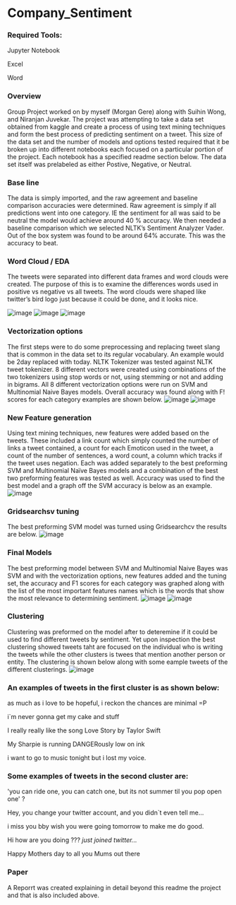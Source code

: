 # Company_Sentiment
### Required Tools:

Jupyter Notebook

Excel

Word

### Overview
Group Project worked on by myself (Morgan Gere) along with Suihin Wong, and Niranjan Juvekar.  The project was attempting to take a data set obtained from kaggle and create a process of using text mining techniques and form the best process of predicting sentiment on a tweet.  This size of the data set and the number of models and options tested required that it be broken up into different notebooks each focused on a particular portion of the project.  Each notebook has a specified readme section below.  The data set itself was prelabeled as either Postive, Negative, or Neutral.
### Base line
The data is simply imported, and the raw agreement and baseline comparison accuracies were determined.  Raw agreement is simply if all predictions went into one category.  IE the sentiment for all was said to be neutral the model would achieve around 40 % accuracy.  We then needed a baseline comparison which we selected NLTK’s Sentiment Analyzer Vader.  Out of the box system was found to be around 64% accurate.  This was the accuracy to beat.
### Word Cloud / EDA
The tweets were separated into different data frames and word clouds were created.  The purpose of this is to examine the differences words used in positive vs negative vs all tweets. The word clouds were shaped like twitter’s bird logo just because it could be done, and it looks nice.

![image](https://user-images.githubusercontent.com/118774600/212759650-fa7fde4b-40cd-4f0b-a947-5cecb4a394dd.png)
![image](https://user-images.githubusercontent.com/118774600/212759714-0720a275-0d6e-48d2-902a-8f5171f3d890.png)
![image](https://user-images.githubusercontent.com/118774600/212759740-e68eb326-0431-4f6e-a9ec-60d75958d2b7.png)
### Vectorization options
The first steps were to do some preprocessing and replacing tweet slang that is common in the data set to its regular vocabulary.  An example would be 2day replaced with today.  NLTK Tokenizer was tested against NLTK tweet tokenizer.  8 different vectors were created using combinations of the two tokenizers using stop words or not, using stemming or not and adding in bigrams.
All 8 different vectorization options were run on SVM and Multinomial Naive Bayes models.  Overall accuracy was found along with F! scores for each category examples are shown below.
![image](https://user-images.githubusercontent.com/118774600/212761628-d2f1e284-d1dd-4a0b-9c01-bb131f121b2f.png)
![image](https://user-images.githubusercontent.com/118774600/212761656-7db877ff-a313-4ac5-b8ce-d73ff90f7b2a.png)
### New Feature generation
Using text mining techniques, new features were added based on the tweets.  These included a link count which simply counted the number of links a tweet contained, a count for each Emoticon used in the tweet, a count of the number of sentences, a word count, a column which tracks if the tweet uses negation.  Each was added separately to the best preforming SVM and Multinomial Naïve Bayes models and a combination of the best two preforming features was tested as well. Accuracy was used to find the best model and a graph off the SVM accuracy is below as an example.
![image](https://user-images.githubusercontent.com/118774600/212761756-9fb651ca-1c4e-4cae-8748-0650b49604e8.png)
### Gridsearchsv tuning
The best preforming SVM model was turned using Gridsearchcv the results are below.
![image](https://user-images.githubusercontent.com/118774600/212762576-c77a1157-4779-472e-9d30-1e9082b535ca.png)
### Final Models
The best preforming model between SVM and Multinomial Naive Bayes was SVM and with the vectorization options, new features added and the tuning set, the accuracy and F1 scores for each category was graphed along with the list of the most important features names which is the words that show the most relevance to determining sentiment.
![image](https://user-images.githubusercontent.com/118774600/212763122-64ba2891-830e-4a79-ae79-cb20bba6585c.png)
![image](https://user-images.githubusercontent.com/118774600/212763156-8c73b9d6-e459-434e-85bf-a6035deb2b89.png)

### Clustering
Clustering was preformed on the model after to deteremine if it could be used to find different tweets by sentiment.  Yet upon inspection the best clustering showed tweets taht are focused on the individual who is writing the tweets while the other clusters is twees that mention another person or entity. The clustering is shown below along with some eample tweets of the different clusterings. 
![image](https://user-images.githubusercontent.com/118774600/212763803-657e0461-15df-43e6-9209-b5541df66cbe.png)

### An examples of tweets in the first cluster is as shown below:

as much as i love to be hopeful, i reckon the chances are minimal =P

i`m never gonna get my cake and stuff

I really really like the song Love Story by Taylor Swift

My Sharpie is running DANGERously low on ink

i want to go to music tonight but i lost my voice.

### Some examples of tweets in the second cluster are:

'you can ride one, you can catch one, but its not summer til you pop open one'  ?

Hey, you change your twitter account, and you didn`t even tell me...

i miss you bby      wish you were going tomorrow to make me do good.

Hi  how are you doing ???  *just joined twitter...*

Happy Mothers day to all you Mums out there

### Paper
A Reporrt was created explaining in detail beyond this readme the project and that is also included above.
